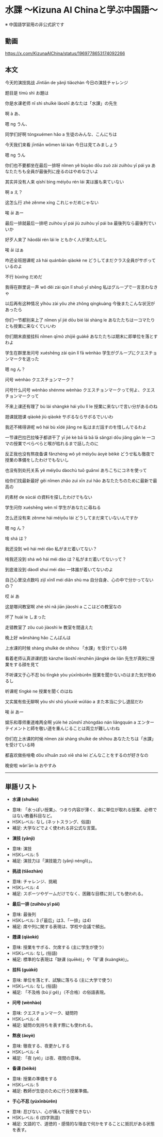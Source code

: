 # 水課 〜Kizuna AI Chinaと学ぶ中国語〜
※ 中国語学習用の非公式訳です

## 動画
https://x.com/KizunaAIChina/status/1969778653174092266

## 本文

今天的演技挑战
Jīntiān de yǎnjì tiǎozhàn
今日の演技チャレンジ

题目是
tímù shì
お題は

你是水课老师
nǐ shì shuǐkè lǎoshī
あなたは「水課」の先生

啊
à
あ、

嗯
ng
うん、

同学们好啊
tóngxuémen hǎo a
生徒のみんな、こんにちは

今天我们来看
jīntiān wǒmen lái kàn
今日は見てみましょう

嗯
ng
うん

你们也不要都坐在最后一排呀
nǐmen yě bùyào dōu zuò zài zuìhòu yī pái ya
あなたたちも全員が最後列に座るのはやめなさいよ

其实并没有人来
qíshí bìng méiyǒu rén lái
実は誰も来ていない

啊
a
え？

这怎么行
zhè zěnme xíng
これじゃだめじゃない

唉
āi
あー

最后一排就最后一排吧
zuìhòu yī pái jiù zuìhòu yī pái ba
最後列なら最後列でいいか

好歹人来了
hǎodǎi rén lái le
ともかく人が来たんだし

唉
āi
はぁ

咋还全班翘课呢
zǎ hái quánbān qiàokè ne
どうしてまだクラス全員がサボっているのよ

不行
bùxíng
だめだ

我得在群里说一声
wǒ děi zài qún lǐ shuō yī shēng
私はグループで一言言わなきゃ

以后再有这种情况
yǐhòu zài yǒu zhè zhǒng qíngkuàng
今後またこんな状況があったら

你们一节都别来上了
nǐmen yī jié dōu bié lái shàng le
あなたたちは一コマたりとも授業に来なくていいわ

你们期末直接挂科
nǐmen qīmò zhíjiē guàkē
あなたたちは期末に即単位を落とすわよ

学生在群里发问号
xuéshēng zài qún lǐ fā wènhào
学生がグループにクエスチョンマークを送った

嗯
ng
ん？

问号
wènhào
クエスチョンマーク？

问号什么问号
wènhào shénme wènhào
クエスチョンマークって何よ、クエスチョンマークって

不来上课还有理了
bù lái shàngkè hái yǒu lǐ le
授業に来ないで言い分があるのね

翘课就翘课
qiàokè jiù qiàokè
サボるならサボるでいいわ

我还不稀得讲呢
wǒ hái bù xīdé jiǎng ne
私はまだ話すのを惜しんでるわよ

一节课巴拉巴拉嗓子都讲干了
yī jié kè bā lā bā lā sǎngzi dōu jiǎng gān le
一コマの授業でぺらぺらと喉が枯れるまで話したのに

反正我也没有熬夜备课
fǎnzhèng wǒ yě méiyǒu áoyè bèikè
どうせ私も徹夜で授業の準備をしたわけでもないし

也没有到处托关系
yě méiyǒu dàochù tuō guānxi
あちこちにコネを使って

给你们找最新最好
gěi nǐmen zhǎo zuì xīn zuì hǎo
あなたたちのために最新で最高の

的素材
de sùcái
の資料を探したわけでもない

学生问你
xuéshēng wèn nǐ
学生があなたに尋ねる

怎么还没有来
zěnme hái méiyǒu lái
どうしてまだ来ていないんですか

嗯
ng
ん？

啥
shá
は？

我还没到
wǒ hái méi dào
私がまだ着いてない？

啥我还没到
shá wǒ hái méi dào
は？私がまだ着いてないって？

到底谁没到
dàodǐ shuí méi dào
一体誰が着いてないのよ

自己心里没点数吗
zìjǐ xīnlǐ méi diǎn shù ma
自分自身、心の中で分かってないの？

哎
ài
あ

这是哪间教室啊
zhè shì nǎ jiān jiàoshì a
ここはどの教室なの

坏了
huài le
しまった

走错教室了
zǒu cuò jiàoshì le
教室を間違えた

晚上好
wǎnshàng hǎo
こんばんは

上水课的时候
shàng shuǐkè de shíhou
「水課」を受けている時

看着老师认真讲课的脸
kànzhe lǎoshī rènzhēn jiǎngkè de liǎn
先生が真剣に授業をする顔を見て

不听课又于心不忍
bù tīngkè yòu yúxīnbùrěn
授業を聞かないのはまた気が咎めるし

听课呢
tīngkè ne
授業を聞くのはね

又实属有些无聊啊
yòu shí shǔ yǒuxiē wúliáo a
また本当に少し退屈だわ

唉
āi
あー

娱乐和尊师重道难两全啊
yúlè hé zūnshī zhòngdào nán liǎngquán a
エンターテイメントと師を敬い道を重んじることは両立が難しいわね

你们在上水课的时候
nǐmen zài shàng shuǐkè de shíhou
あなたたちは「水課」を受けている時

都喜欢做些啥嘞
dōu xǐhuān zuò xiē shá lei
どんなことをするのが好きなの

晚安啦
wǎn'ān la
おやすみ

---

## 単語リスト

* **水课 (shuǐkè)**
- 意味: 「水っぽい授業」、つまり内容が薄く、楽に単位が取れる授業、必修ではない教養科目など。
- HSKレベル: なし (ネットスラング、俗語)
- 補足: 大学などでよく使われる非公式な言葉。
* **演技 (yǎnjì)**
- 意味: 演技
- HSKレベル: 5
- 補足: 演技力は「演技能力 (yǎnjì nénglì)」。
* **挑战 (tiǎozhàn)**
- 意味: チャレンジ、挑戦
- HSKレベル: 4
- 補足: スポーツやゲームだけでなく、困難な目標に対しても使われる。
* **最后一排 (zuìhòu yī pái)**
- 意味: 最後列
- HSKレベル: 3 (「最后」は3、「一排」は4)
- 補足: 席や列に関する表現は、学校や会議で頻出。
* **翘课 (qiàokè)**
- 意味: 授業をサボる、欠席する (主に学生が使う)
- HSKレベル: なし (俗語)
- 補足: 標準的な表現は「缺课 (quēkè)」や「旷课 (kuàngkè)」。
* **挂科 (guàkē)**
- 意味: 単位を落とす、試験に落ちる (主に大学で使う)
- HSKレベル: なし (俗語)
- 補足: 「不及格 (bù jí gé)」（不合格）の俗語表現。
* **问号 (wènhào)**
- 意味: クエスチョンマーク、疑問符
- HSKレベル: 4
- 補足: 疑問の気持ちを表す際にも使われる。
* **熬夜 (áoyè)**
- 意味: 徹夜する、夜更かしする
- HSKレベル: 4
- 補足: 「夜 (yè)」は夜、夜間の意味。
* **备课 (bèikè)**
- 意味: 授業の準備をする
- HSKレベル: 5
- 補足: 教師が生徒のために行う授業準備。
* **于心不忍 (yúxīnbùrěn)**
- 意味: 忍びない、心が痛んで我慢できない
- HSKレベル: 6 (四字熟語)
- 補足: 文語的で、道徳的・感情的な理由で何かをすることに抵抗がある状態を表す。
